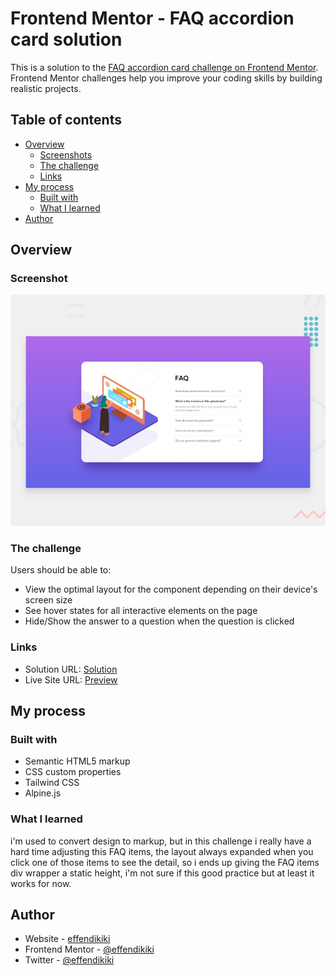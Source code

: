 # Frontend Mentor - FAQ accordion card solution

This is a solution to the [FAQ accordion card challenge on Frontend Mentor](https://www.frontendmentor.io/challenges/faq-accordion-card-XlyjD0Oam). Frontend Mentor challenges help you improve your coding skills by building realistic projects. 

## Table of contents

- [Overview](#overview)
  - [Screenshots](#screenshot)
  - [The challenge](#the-challenge)
  - [Links](#links)
- [My process](#my-process)
  - [Built with](#built-with)
  - [What I learned](#what-i-learned)
- [Author](#author)


## Overview

### Screenshot

![](design/desktop-preview.jpg)

### The challenge

Users should be able to:

- View the optimal layout for the component depending on their device's screen size
- See hover states for all interactive elements on the page
- Hide/Show the answer to a question when the question is clicked


### Links

- Solution URL: [Solution](https://www.frontendmentor.io/solutions/faq-accordion-card-using-tailwind-css-and-alpinejs-xMdhb29HT)
- Live Site URL: [Preview](https://faq-accordion-card-main-ihhi2lcwr-effendikiki.vercel.app/)

## My process

### Built with

- Semantic HTML5 markup
- CSS custom properties
- Tailwind CSS
- Alpine.js


### What I learned

i'm used to convert design to markup, but in this challenge i really have a hard time adjusting this FAQ items, the layout always expanded when you click one of those items to see the detail, so i ends up giving the FAQ items div wrapper a static height, i'm not sure if this good practice but at least it works for now.


## Author

- Website - [effendikiki](github.com/effendikiki)
- Frontend Mentor - [@effendikiki](https://www.frontendmentor.io/profile/effendikiki)
- Twitter - [@effendikiki](https://www.twitter.com/randomdudes00)


